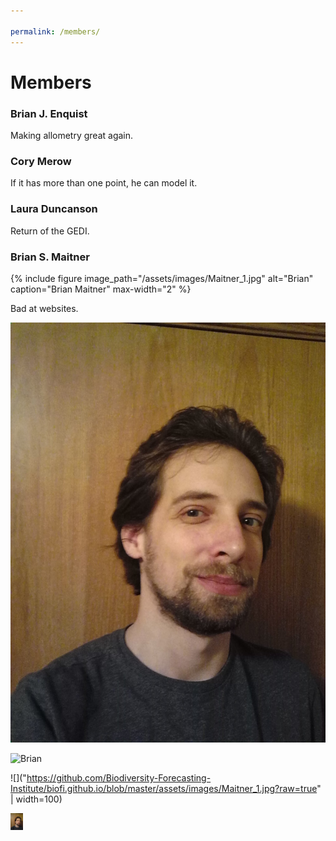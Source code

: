 ```yaml
---

permalink: /members/
---
```


# Members

### Brian J. Enquist
Making allometry great again.

### Cory Merow
If it has more than one point, he can model it.

### Laura Duncanson
Return of the GEDI.

### Brian S. Maitner
{% include figure image_path="/assets/images/Maitner_1.jpg" alt="Brian" caption="Brian Maitner" max-width="2" %}

Bad at websites.

<img src="/assets/images/Maitner_1.jpg" alt="Brian" class="inline"/>

![Brian]("https://github.com/Biodiversity-Forecasting-Institute/biofi.github.io/blob/master/assets/images/Maitner_1.jpg")

![]("https://github.com/Biodiversity-Forecasting-Institute/biofi.github.io/blob/master/assets/images/Maitner_1.jpg?raw=true" | width=100)



<img src="https://github.com/Biodiversity-Forecasting-Institute/biofi.github.io/blob/master/assets/images/Maitner_1.jpg" width=20 align=left>

